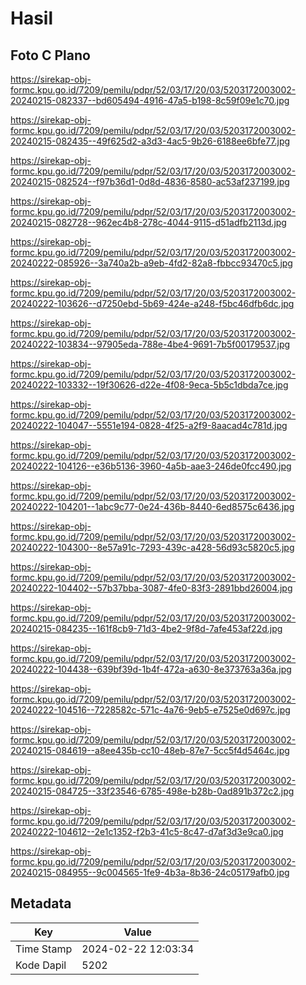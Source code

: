 # Hasil

## Foto C Plano

https://sirekap-obj-formc.kpu.go.id/7209/pemilu/pdpr/52/03/17/20/03/5203172003002-20240215-082337--bd605494-4916-47a5-b198-8c59f09e1c70.jpg

https://sirekap-obj-formc.kpu.go.id/7209/pemilu/pdpr/52/03/17/20/03/5203172003002-20240215-082435--49f625d2-a3d3-4ac5-9b26-6188ee6bfe77.jpg

https://sirekap-obj-formc.kpu.go.id/7209/pemilu/pdpr/52/03/17/20/03/5203172003002-20240215-082524--f97b36d1-0d8d-4836-8580-ac53af237199.jpg

https://sirekap-obj-formc.kpu.go.id/7209/pemilu/pdpr/52/03/17/20/03/5203172003002-20240215-082728--962ec4b8-278c-4044-9115-d51adfb2113d.jpg

https://sirekap-obj-formc.kpu.go.id/7209/pemilu/pdpr/52/03/17/20/03/5203172003002-20240222-085926--3a740a2b-a9eb-4fd2-82a8-fbbcc93470c5.jpg

https://sirekap-obj-formc.kpu.go.id/7209/pemilu/pdpr/52/03/17/20/03/5203172003002-20240222-103626--d7250ebd-5b69-424e-a248-f5bc46dfb6dc.jpg

https://sirekap-obj-formc.kpu.go.id/7209/pemilu/pdpr/52/03/17/20/03/5203172003002-20240222-103834--97905eda-788e-4be4-9691-7b5f00179537.jpg

https://sirekap-obj-formc.kpu.go.id/7209/pemilu/pdpr/52/03/17/20/03/5203172003002-20240222-103332--19f30626-d22e-4f08-9eca-5b5c1dbda7ce.jpg

https://sirekap-obj-formc.kpu.go.id/7209/pemilu/pdpr/52/03/17/20/03/5203172003002-20240222-104047--5551e194-0828-4f25-a2f9-8aacad4c781d.jpg

https://sirekap-obj-formc.kpu.go.id/7209/pemilu/pdpr/52/03/17/20/03/5203172003002-20240222-104126--e36b5136-3960-4a5b-aae3-246de0fcc490.jpg

https://sirekap-obj-formc.kpu.go.id/7209/pemilu/pdpr/52/03/17/20/03/5203172003002-20240222-104201--1abc9c77-0e24-436b-8440-6ed8575c6436.jpg

https://sirekap-obj-formc.kpu.go.id/7209/pemilu/pdpr/52/03/17/20/03/5203172003002-20240222-104300--8e57a91c-7293-439c-a428-56d93c5820c5.jpg

https://sirekap-obj-formc.kpu.go.id/7209/pemilu/pdpr/52/03/17/20/03/5203172003002-20240222-104402--57b37bba-3087-4fe0-83f3-2891bbd26004.jpg

https://sirekap-obj-formc.kpu.go.id/7209/pemilu/pdpr/52/03/17/20/03/5203172003002-20240215-084235--161f8cb9-71d3-4be2-9f8d-7afe453af22d.jpg

https://sirekap-obj-formc.kpu.go.id/7209/pemilu/pdpr/52/03/17/20/03/5203172003002-20240222-104438--639bf39d-1b4f-472a-a630-8e373763a36a.jpg

https://sirekap-obj-formc.kpu.go.id/7209/pemilu/pdpr/52/03/17/20/03/5203172003002-20240222-104516--7228582c-571c-4a76-9eb5-e7525e0d697c.jpg

https://sirekap-obj-formc.kpu.go.id/7209/pemilu/pdpr/52/03/17/20/03/5203172003002-20240215-084619--a8ee435b-cc10-48eb-87e7-5cc5f4d5464c.jpg

https://sirekap-obj-formc.kpu.go.id/7209/pemilu/pdpr/52/03/17/20/03/5203172003002-20240215-084725--33f23546-6785-498e-b28b-0ad891b372c2.jpg

https://sirekap-obj-formc.kpu.go.id/7209/pemilu/pdpr/52/03/17/20/03/5203172003002-20240222-104612--2e1c1352-f2b3-41c5-8c47-d7af3d3e9ca0.jpg

https://sirekap-obj-formc.kpu.go.id/7209/pemilu/pdpr/52/03/17/20/03/5203172003002-20240215-084955--9c004565-1fe9-4b3a-8b36-24c05179afb0.jpg


## Metadata

| Key        | Value               |
| ---------- | ------------------- |
| Time Stamp | 2024-02-22 12:03:34 |
| Kode Dapil | 5202                |



